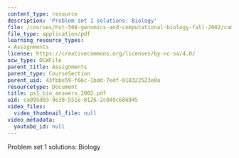 ```yaml
---
content_type: resource
description: 'Problem set 1 solutions: Biology'
file: /courses/hst-508-genomics-and-computational-biology-fall-2002/ca095d039e38551e81262c849c686945_ps1_bio_answers_2002.pdf
file_type: application/pdf
learning_resource_types:
- Assignments
license: https://creativecommons.org/licenses/by-nc-sa/4.0/
ocw_type: OCWFile
parent_title: Assignments
parent_type: CourseSection
parent_uid: 43fbbe59-f66c-1bdd-7edf-018322523e8a
resourcetype: Document
title: ps1_bio_answers_2002.pdf
uid: ca095d03-9e38-551e-8126-2c849c686945
video_files:
  video_thumbnail_file: null
video_metadata:
  youtube_id: null
---
```

Problem set 1 solutions: Biology